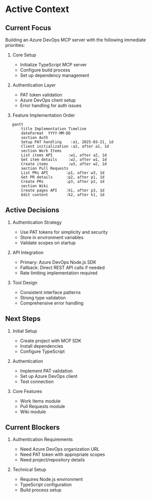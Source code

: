 # Active Context

## Current Focus

Building an Azure DevOps MCP server with the following immediate priorities:

1. Core Setup
   * Initialize TypeScript MCP server
   * Configure build process
   * Set up dependency management

2. Authentication Layer
   * PAT token validation
   * Azure DevOps client setup
   * Error handling for auth issues

3. Feature Implementation Order
   

```mermaid
   gantt
       title Implementation Timeline
       dateFormat  YYYY-MM-DD
       section Auth
       Setup PAT handling    :a1, 2025-03-21, 1d
       Client initialization :a2, after a1, 1d
       section Work Items
       List items API       :w1, after a2, 1d
       Get item details     :w2, after w1, 1d
       Create items         :w3, after w2, 1d
       section Pull Requests
       List PRs API        :p1, after w3, 1d
       Get PR details      :p2, after p1, 1d
       Create PRs          :p3, after p2, 1d
       section Wiki
       Create pages API    :k1, after p3, 1d
       Edit content        :k2, after k1, 1d
   ```

## Active Decisions

1. Authentication Strategy
   * Use PAT tokens for simplicity and security
   * Store in environment variables
   * Validate scopes on startup

2. API Integration
   * Primary: Azure DevOps Node.js SDK
   * Fallback: Direct REST API calls if needed
   * Rate limiting implementation required

3. Tool Design
   * Consistent interface patterns
   * Strong type validation
   * Comprehensive error handling

## Next Steps

1. Initial Setup
   * Create project with MCP SDK
   * Install dependencies
   * Configure TypeScript

2. Authentication
   * Implement PAT validation
   * Set up Azure DevOps client
   * Test connection

3. Core Features
   * Work Items module
   * Pull Requests module
   * Wiki module

## Current Blockers

1. Authentication Requirements
   * Need Azure DevOps organization URL
   * Need PAT token with appropriate scopes
   * Need project/repository details

2. Technical Setup
   * Requires Node.js environment
   * TypeScript configuration
   * Build process setup
